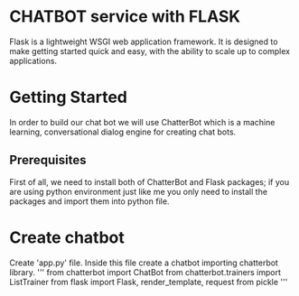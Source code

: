 # CHATBOT service with FLASK
Flask is a lightweight WSGI web application framework. It is designed to make getting started quick and easy, with the ability to scale up to complex applications.
# Getting Started
In order to build our chat bot we will use ChatterBot which is a machine learning, conversational dialog engine for creating chat bots.
## Prerequisites
First of all, we need to install both of ChatterBot and Flask packages; if you are using python environment just like me you only need to install the packages and import them into python file.
# Create chatbot
Create 'app.py' file. Inside this file create a chatbot importing chatterbot library.
'''
from chatterbot import ChatBot
from chatterbot.trainers import ListTrainer
from flask import Flask, render_template, request
from pickle
'''
